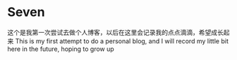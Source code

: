 # Seven
这个是我第一次尝试去做个人博客，以后在这里会记录我的点点滴滴，希望成长起来
This is my first attempt to do a personal blog, and I will record my little bit here in the future, hoping to grow up
